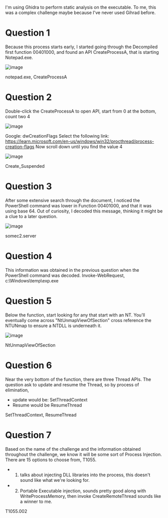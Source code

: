 I'm using Ghidra to perform static analysis on the executable. To me, this was a complex challenge maybe because I've never used Gihrad before. 

# Question 1
Because this process starts early, I started going through the Decompiled first function 00401000, and found an API CreateProcessA, that is starting Notepad.exe. 


![image](https://github.com/Shawn-Nichol/BlueTeam/assets/30714313/d5693c8a-ea4a-4af8-9475-49ff6cd9550b)


notepad.exe, CreateProcessA

# Question 2 
Double-click the CreateProcessA to open API, start from 0 at the bottom, count two 4

![image](https://github.com/Shawn-Nichol/BlueTeam/assets/30714313/bbb8e64e-0348-40f6-acab-0783b5a0e50d)

Google: dwCreationFlags
Select the following link: https://learn.microsoft.com/en-us/windows/win32/procthread/process-creation-flags
Now scroll down until you find the value 4

![image](https://github.com/Shawn-Nichol/BlueTeam/assets/30714313/836c5be6-05d1-4a19-9910-4ef73f0a8cfb)

Create_Suspended

# Question 3
After some extensive search through the document, I noticed the PowerShell command was lower in Function 00401000, and that it was using base 64. Out of curiosity, I decoded this message, thinking it might be a clue to a later question. 

![image](https://github.com/Shawn-Nichol/BlueTeam/assets/30714313/b6f9a4a3-9ea8-425d-ba90-2162dc1e3235)

somec2.server


# Question 4
This information was obtained in the previous question when the PowerShell command was decoded. 
Invoke-WebRequest, c:\\Windows\\temp\exp.exe


# Question 5
Below the function, start looking for any that start with an NT. You'll eventually come across "NtUnmapViewOfSection" cross reference the NTUNmap to ensure a NTDLL is underneath it. 

![image](https://github.com/Shawn-Nichol/BlueTeam/assets/30714313/f9b81d8f-7d98-4df8-861c-3484ea4c945a)

NtUnmapViewOfSection



# Question 6
Near the very bottom of the function, there are three Thread APIs. The question ask to update and resume the Thread, so by process of elimination,
- update would be: SetThreadContext
- Resume would be ResumeThread

SetThreadContext, ResumeThread

# Question 7
Based on the name of the challenge and the information obtained throughout the challenge, we know it will be some sort of Process Injection. There are 15 options to choose from, T1055.
- 001. talks about injecting DLL  libraries into the process, this doesn't sound like what we're looking for.
- 002. Portable Executable injection, sounds pretty good along with WriteProcessMemory, then invoke CreateRemoteThread sounds like a winner to me. 



T1055.002
